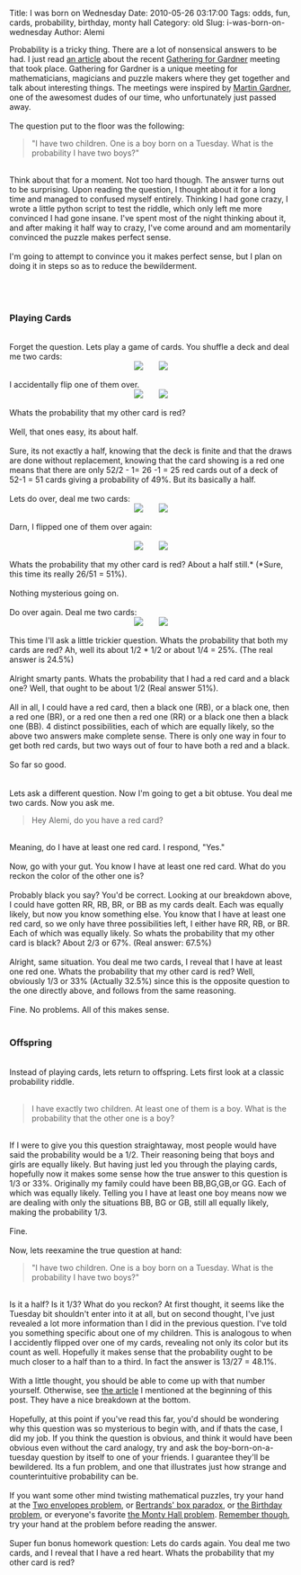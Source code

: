 Title: I was born on Wednesday
Date: 2010-05-26 03:17:00
Tags: odds, fun, cards, probability, birthday, monty hall
Category: old
Slug: i-was-born-on-wednesday
Author: Alemi

Probability is a tricky thing.  There are a lot of nonsensical answers to be had.  I just read <a href="http://www.newscientist.com/article/dn18950-magic-numbers-a-meeting-of-mathemagical-tricksters.html?full=true">an article</a> about the recent <a href="http://www.g4g4.com/">Gathering for Gardner</a> meeting that took place.  Gathering for Gardner is a unique meeting for mathematicians, magicians and puzzle makers where they get together and talk about interesting things.  The meetings were inspired by <a href="http://en.wikipedia.org/wiki/Martin_Gardner">Martin Gardner</a>, one of the awesomest dudes of our time, who unfortunately just passed away.<br /><br />The question put to the floor was the following:<br /><blockquote>"I have two children. One is a boy born on a Tuesday. What is the probability I have two boys?"</blockquote><br />Think about that for a moment.  Not too hard though.  The answer turns out to be surprising.  Upon reading the question, I thought about it for a long time and managed to confused myself entirely.  Thinking I had gone crazy, I wrote a little python script to test the riddle, which only left me more convinced I had gone insane.  I've spent most of the night thinking about it, and after making it half way to crazy, I've come around and am momentarily convinced the puzzle makes perfect sense.  <br /><br />I'm going to attempt to convince you it makes perfect sense, but I plan on doing it in steps so as to reduce the bewilderment.<br /><br /><a name='more'></a><br /><div class="separator" style="clear: both; text-align: center;"></div><div style="text-align: auto;"><br /></div><h3>Playing Cards</h3><br />Forget the question.  Lets play a game of cards.  You shuffle a deck and deal me two cards:<br /><div style="text-align: center;"><a href="http://3.bp.blogspot.com/_YOjDhtygcuA/S_zCNBPs3KI/AAAAAAAAAK4/WdtzaW_A6pk/s1600/b2fv.png" imageanchor="1" style="margin-left: 1em; margin-right: 1em;"><img border="0" src="http://3.bp.blogspot.com/_YOjDhtygcuA/S_zCNBPs3KI/AAAAAAAAAK4/WdtzaW_A6pk/s320/b2fv.png" /></a><a href="http://3.bp.blogspot.com/_YOjDhtygcuA/S_zCNBPs3KI/AAAAAAAAAK4/WdtzaW_A6pk/s1600/b2fv.png" imageanchor="1" style="margin-left: 1em; margin-right: 1em;"><img border="0" src="http://3.bp.blogspot.com/_YOjDhtygcuA/S_zCNBPs3KI/AAAAAAAAAK4/WdtzaW_A6pk/s320/b2fv.png" /></a></div><br />I accidentally flip one of them over.<br /><div style="text-align: center;"><a href="http://2.bp.blogspot.com/_YOjDhtygcuA/S_zCuZ4KiQI/AAAAAAAAALA/cNa3n-rjuTg/s1600/23.png" imageanchor="1" style="margin-left: 1em; margin-right: 1em;"><img border="0" src="http://2.bp.blogspot.com/_YOjDhtygcuA/S_zCuZ4KiQI/AAAAAAAAALA/cNa3n-rjuTg/s320/23.png" /></a><a href="http://3.bp.blogspot.com/_YOjDhtygcuA/S_zCNBPs3KI/AAAAAAAAAK4/WdtzaW_A6pk/s1600/b2fv.png" imageanchor="1" style="margin-left: 1em; margin-right: 1em;"><img border="0" src="http://3.bp.blogspot.com/_YOjDhtygcuA/S_zCNBPs3KI/AAAAAAAAAK4/WdtzaW_A6pk/s320/b2fv.png" /></a></div><br />Whats the probability that my other card is red?<br /><br />Well, that ones easy, its about half.<br /><br />Sure, its not exactly a half, knowing that the deck is finite and that the draws are done without replacement, knowing that the card showing is a red one means that there are only 52/2 - 1= 26 -1 = 25 red cards out of a deck of 52-1 = 51 cards giving a probability of 49%.  But its basically a half.<br /><br />Lets do over, deal me two cards:<br /><div style="text-align: center;"><a href="http://3.bp.blogspot.com/_YOjDhtygcuA/S_zCNBPs3KI/AAAAAAAAAK4/WdtzaW_A6pk/s1600/b2fv.png" imageanchor="1" style="margin-left: 1em; margin-right: 1em;"><img border="0" src="http://3.bp.blogspot.com/_YOjDhtygcuA/S_zCNBPs3KI/AAAAAAAAAK4/WdtzaW_A6pk/s320/b2fv.png" /></a><a href="http://3.bp.blogspot.com/_YOjDhtygcuA/S_zCNBPs3KI/AAAAAAAAAK4/WdtzaW_A6pk/s1600/b2fv.png" imageanchor="1" style="margin-left: 1em; margin-right: 1em;"><img border="0" src="http://3.bp.blogspot.com/_YOjDhtygcuA/S_zCNBPs3KI/AAAAAAAAAK4/WdtzaW_A6pk/s320/b2fv.png" /></a></div><br />Darn, I flipped one of them over again:<br /><br /><div class="separator" style="clear: both; text-align: center;"><a href="http://3.bp.blogspot.com/_YOjDhtygcuA/S_zCNBPs3KI/AAAAAAAAAK4/WdtzaW_A6pk/s1600/b2fv.png" imageanchor="1" style="margin-left: 1em; margin-right: 1em;"><img border="0" src="http://3.bp.blogspot.com/_YOjDhtygcuA/S_zCNBPs3KI/AAAAAAAAAK4/WdtzaW_A6pk/s320/b2fv.png" /></a><a href="http://2.bp.blogspot.com/_YOjDhtygcuA/S_zDlNQLJyI/AAAAAAAAALI/WPBCX9i-Pk0/s1600/5.png" imageanchor="1" style="margin-left: 1em; margin-right: 1em;"><img border="0" src="http://2.bp.blogspot.com/_YOjDhtygcuA/S_zDlNQLJyI/AAAAAAAAALI/WPBCX9i-Pk0/s320/5.png" /></a></div><br />Whats the probability that my other card is red?  About a half still.* (*Sure, this time its really 26/51 = 51%).<br /><br />Nothing mysterious going on.  <br /><br />Do over again.  Deal me two cards:<br /><div style="text-align: center;"><a href="http://3.bp.blogspot.com/_YOjDhtygcuA/S_zCNBPs3KI/AAAAAAAAAK4/WdtzaW_A6pk/s1600/b2fv.png" imageanchor="1" style="margin-left: 1em; margin-right: 1em;"><img border="0" src="http://3.bp.blogspot.com/_YOjDhtygcuA/S_zCNBPs3KI/AAAAAAAAAK4/WdtzaW_A6pk/s320/b2fv.png" /></a><a href="http://3.bp.blogspot.com/_YOjDhtygcuA/S_zCNBPs3KI/AAAAAAAAAK4/WdtzaW_A6pk/s1600/b2fv.png" imageanchor="1" style="margin-left: 1em; margin-right: 1em;"><img border="0" src="http://3.bp.blogspot.com/_YOjDhtygcuA/S_zCNBPs3KI/AAAAAAAAAK4/WdtzaW_A6pk/s320/b2fv.png" /></a></div><br />This time I'll ask a little trickier question.  Whats the probability that both my cards are red?  Ah, well its about 1/2 * 1/2 or about 1/4 = 25%.  (The real answer is 24.5%)<br /><br />Alright smarty pants.  Whats the probability that I had a red card and a black one?  Well, that ought to be about 1/2 (Real answer 51%).<br /><br />All in all, I could have a red card, then a black one (RB), or a black one, then a red one (BR), or a red one then a red one (RR) or a black one then a black one (BB).  4 distinct possibilities, each of which are equally likely, so the above two answers make complete sense.  There is only one way in four to get both red cards, but two ways out of four to have both a red and a black.<br /><br />So far so good.<br /><br /><br />Lets ask a different question.  Now I'm going to get a bit obtuse.  You deal me two cards.  Now you ask me.<br /><blockquote>Hey Alemi, do you have a red card?</blockquote><br />Meaning, do I have at least one red card.  I respond, "Yes."<br /><br />Now, go with your gut.  You know I have at least one red card.  What do you reckon the color of the other one is?  <br /><br />Probably black you say? You'd be correct.  Looking at our breakdown above, I could have gotten RR, RB, BR, or BB as my cards dealt.  Each was equally likely, but now you know something else.  You know that I have at least one red card, so we only have three possibilities left, I either have RR, RB, or BR.  Each of which was equally likely.  So whats the probability that my other card is black?  About 2/3 or 67%.  (Real answer: 67.5%)<br /><br />Alright, same situation.  You deal me two cards, I reveal that I have at least one red one.  Whats the probability that my other card is red?  Well, obviously 1/3 or 33% (Actually 32.5%) since this is the opposite question to the one directly above, and follows from the same reasoning.<br /><br />Fine.  No problems.  All of this makes sense.<br /><br /><h3>Offspring</h3><br />Instead of playing cards, lets return to offspring.  Lets first look at a classic probability riddle.<br /><br /><blockquote>I have exactly two children.  At least one of them is a boy.  What is the probability that the other one is a boy?</blockquote><br />If I were to give you this question straightaway, most people would have said the probability would be a 1/2.  Their reasoning being that boys and girls are equally likely.  But having just led you through the playing cards, hopefully now it makes some sense how the true answer to this question is 1/3 or 33%.  Originally my family could have been BB,BG,GB,or GG.  Each of which was equally likely.  Telling you I have at least one boy means now we are dealing with only the situations BB, BG or GB, still all equally likely, making the probability 1/3.<br /><br />Fine.<br /><br />Now, lets reexamine the true question at hand:<br /><blockquote>"I have two children. One is a boy born on a Tuesday. What is the probability I have two boys?"</blockquote><br />Is it a half?  Is it 1/3?  What do you reckon?  At first thought, it seems like the Tuesday bit shouldn't enter into it at all, but on second thought, I've just revealed a lot more information than I did in the previous question.  I've told you something specific about one of my children.    This is analogous to when I accidently flipped over one of my cards, revealing not only its color but its count as well.  Hopefully it makes sense that the probability ought to be much closer to a half than to a third.  In fact the answer is 13/27 = 48.1%.  <br /><br />With a little thought, you should be able to come up with that number yourself.  Otherwise, see <a href="http://www.newscientist.com/article/dn18950-magic-numbers-a-meeting-of-mathemagical-tricksters.html?full=true">the article</a> I mentioned at the beginning of this post.  They have a nice breakdown at the bottom.<br /><br />Hopefully, at this point if you've read this far, you'd should be wondering why this question was so mysterious to begin with, and if thats the case, I did my job.  If you think the question is obvious, and think it would have been obvious even without the card analogy, try and ask the boy-born-on-a-tuesday question by itself to one of your friends.  I guarantee they'll be bewildered.  Its a fun problem, and one that illustrates just how strange and counterintuitive probability can be.<br /><br />If you want some other mind twisting mathematical puzzles, try your hand at the <a href="http://en.wikipedia.org/wiki/Two_envelopes_problem">Two envelopes problem</a>, or <a href="http://en.wikipedia.org/wiki/Bertrand's_box_paradox">Bertrands' box paradox</a>, or <a href="http://en.wikipedia.org/wiki/Birthday_problem">the Birthday problem</a>, or everyone's favorite <a href="http://en.wikipedia.org/wiki/Monty_Hall_problem">the Monty Hall problem</a>.  <a href="http://thevirtuosi.blogspot.com/2010/04/some-of-best-advice-youll-ever-receive.html">Remember though</a>, try your hand at the problem before reading the answer.<br /><br />Super fun bonus homework question:  Lets do cards again.  You deal me two cards, and I reveal that I have a red heart.  Whats the probability that my other card is red?
